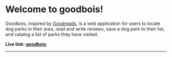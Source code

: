# Welcome to goodbois!
Goodbois, inspired by <a href="https://www.goodreads.com/" target="_blank">Goodreads</a>, is a web application for users to locate dog parks in their area, read and write reviews, save a dog park to their list, and catalog a list of parks they have visited.

<b>Live link<b>: <a href="https://aa-goodbois.herokuapp.com/" target="_blank">goodbois</a>
<hr>
